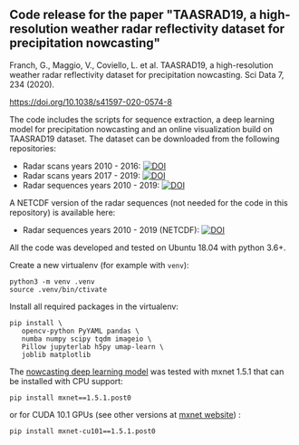Code release for the paper "TAASRAD19, a high-resolution weather radar reflectivity dataset for precipitation nowcasting"
---
Franch, G., Maggio, V., Coviello, L. et al. TAASRAD19, a high-resolution weather radar reflectivity dataset for precipitation nowcasting. Sci Data 7, 234 (2020).

https://doi.org/10.1038/s41597-020-0574-8


The code includes the scripts for sequence extraction, a deep learning model for precipitation nowcasting and an online visualization build on TAASRAD19 dataset.
The dataset can be downloaded from the following repositories:
- Radar scans years 2010 - 2016:
[![DOI](https://zenodo.org/badge/DOI/10.5281/zenodo.3577451.svg)](https://doi.org/10.5281/zenodo.3577451)
- Radar scans years 2017 - 2019:
[![DOI](https://zenodo.org/badge/DOI/10.5281/zenodo.3591396.svg)](https://doi.org/10.5281/zenodo.3591396)
- Radar sequences years 2010 - 2019:
[![DOI](https://zenodo.org/badge/DOI/10.5281/zenodo.3591404.svg)](https://doi.org/10.5281/zenodo.3591404)

A NETCDF version of the radar sequences (not needed for the code in this repository) is available here:
- Radar sequences years 2010 - 2019 (NETCDF):
[![DOI](https://zenodo.org/badge/DOI/10.5281/zenodo.3866204.svg)](https://doi.org/10.5281/zenodo.3866204)

All the code was developed and tested on Ubuntu 18.04 with python 3.6+.

Create a new virtualenv (for example with `venv`):
```
python3 -m venv .venv 
source .venv/bin/ctivate
```

Install all required packages in the virtualenv:
```
pip install \
   opencv-python PyYAML pandas \
   numba numpy scipy tqdm imageio \
   Pillow jupyterlab h5py umap-learn \
   joblib matplotlib
```

The [nowcasting deep learning model](deep_learning_nowcasting) was tested with mxnet 1.5.1
that can be installed with CPU support:
```
pip install mxnet==1.5.1.post0
```
or for CUDA 10.1 GPUs (see other versions at
[mxnet website](https://mxnet.apache.org/get_started/?version=v1.5.1)) :
```
pip install mxnet-cu101==1.5.1.post0
```

